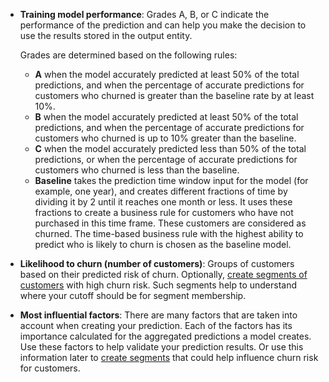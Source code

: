 - **Training model performance**: Grades A, B, or C indicate the performance of the prediction and can help you make the decision to use the results stored in the output entity.

  Grades are determined based on the following rules:
  - **A** when the model accurately predicted at least 50% of the total predictions, and when the percentage of accurate predictions for customers who churned is greater than the baseline rate by at least 10%.
  - **B** when the model accurately predicted at least 50% of the total predictions, and when the percentage of accurate predictions for customers who churned is up to 10% greater than the baseline.
  - **C** when the model accurately predicted less than 50% of the total predictions, or when the percentage of accurate predictions for customers who churned is less than the baseline.
  - **Baseline** takes the prediction time window input for the model (for example, one year), and creates different fractions of time by dividing it by 2 until it reaches one month or less. It uses these fractions to create a business rule for customers who have not purchased in this time frame. These customers are considered as churned. The time-based business rule with the highest ability to predict who is likely to churn is chosen as the baseline model.

- **Likelihood to churn (number of customers)**: Groups of customers based on their predicted risk of churn. Optionally, [create segments of customers](../prediction-based-segment.md) with high churn risk. Such segments help to understand where your cutoff should be for segment membership.

- **Most influential factors**: There are many factors that are taken into account when creating your prediction. Each of the factors has its importance calculated for the aggregated predictions a model creates. Use these factors to help validate your prediction results. Or use this information later to [create segments](../prediction-based-segment.md) that could help influence churn risk for customers.
